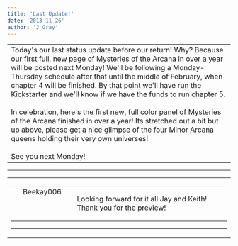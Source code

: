 ```yaml
---
title: 'Last Update!'
date: '2013-11-26'
author: 'J Gray'
---
```


<div>
<!-- Main content here -->
<table border="0" class="post"><tbody><tr><td>
   
   <div class="post_body">
       Today's our last status update before our return! Why? Because our first full, new page of Mysteries of the Arcana in over a year will be posted next Monday! We'll be following a Monday-Thursday schedule after that until the middle of February, when chapter 4 will be finished. By that point we'll have run the Kickstarter and we'll know if we have the funds to run chapter 5.<div><br></div><div>In celebration, here's the first new, full color panel of Mysteries of the Arcana finished in over a year! Its stretched out a bit but up above, please get a nice glimpse of the four Minor Arcana queens holding their very own universes!</div><div><br></div><div>See you next Monday!</div>
   </div>
   </td></tr>
   </tbody></table><hr><table style="width:100%; border:0;" class="comment_table"><tbody><tr><td width="100%"><a name=""> </a><div style="width:100%;" class="comment"><table border="0" width="100%"><tbody><tr><td align="center" valign="top" width="125">
<span class="comment_title"><center>Beekay006</center><a name="1137">&nbsp;</a></span><br>
<center><img src="/image.php?type=ava&amp;i=WillAv.jpg" border="0" alt=""></center>
</td>
<td valign="top">


<p class="comment_text"> </p><p class="comment_text">Looking forward for it all Jay and Keith! Thank you for the preview!</p>
 

</td></tr></tbody></table>
<hr></div></td></tr></tbody></table>
<!-- End main content -->
              </div>
